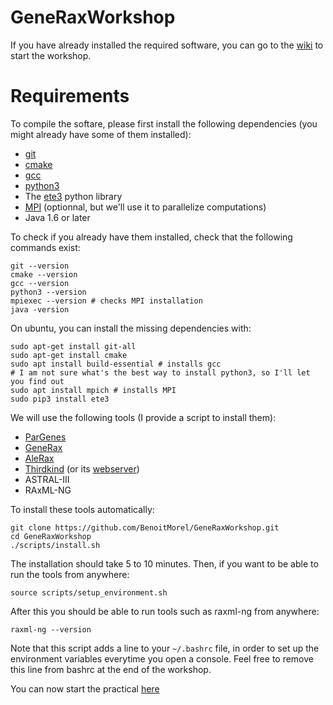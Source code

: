 # GeneRaxWorkshop

If you have already installed the required software, you can go to the [wiki](https://github.com/BenoitMorel/GeneRaxWorkshop/wiki) to start the workshop.

# Requirements

To compile the softare, please first install the following dependencies (you might already have some of them installed):
* [git](https://git-scm.com/)
* [cmake](https://cmake.org/) 
* [gcc](https://gcc.gnu.org/)
* [python3](https://www.python.org/downloads/)
* The [ete3](http://etetoolkit.org/) python library
* [MPI](https://en.wikipedia.org/wiki/Message_Passing_Interface) (optionnal, but we'll use it to parallelize computations)
* Java 1.6 or later

To check if you already have them installed, check that the following commands exist:
```
git --version
cmake --version
gcc --version
python3 --version
mpiexec --version # checks MPI installation
java -version
```

On ubuntu, you can install the missing dependencies with:
```
sudo apt-get install git-all  
sudo apt-get install cmake 
sudo apt install build-essential # installs gcc
# I am not sure what's the best way to install python3, so I'll let you find out
sudo apt install mpich # installs MPI
sudo pip3 install ete3
```

We will use the following tools (I provide a script to install them):
* [ParGenes](https://github.com/BenoitMorel/ParGenes)
* [GeneRax](https://github.com/BenoitMorel/GeneRax)
* [AleRax](https://github.com/BenoitMorel/AleRax)
* [Thirdkind](https://github.com/simonpenel/thirdkind) (or its [webserver](http://thirdkind.univ-lyon1.fr/))
* ASTRAL-III
* RAxML-NG

To install these tools automatically:
```
git clone https://github.com/BenoitMorel/GeneRaxWorkshop.git
cd GeneRaxWorkshop
./scripts/install.sh
```

The installation should take 5 to 10 minutes. Then, if you want to be able to run the tools from anywhere:
```
source scripts/setup_environment.sh
```

After this you should be able to run tools such as raxml-ng from anywhere:
```
raxml-ng --version
```

Note that this script adds a line to your `~/.bashrc` file, in order to set up the environment variables everytime you open a console. Feel free to remove this line from bashrc at the end of the workshop.

You can now start the practical [here](https://github.com/BenoitMorel/GeneRaxWorkshop/wiki)


